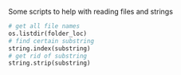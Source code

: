 Some scripts to help with reading files and strings

```python
# get all file names
os.listdir(folder_loc)
# find certain substring
string.index(substring)
# get rid of substring
string.strip(substring)
```

